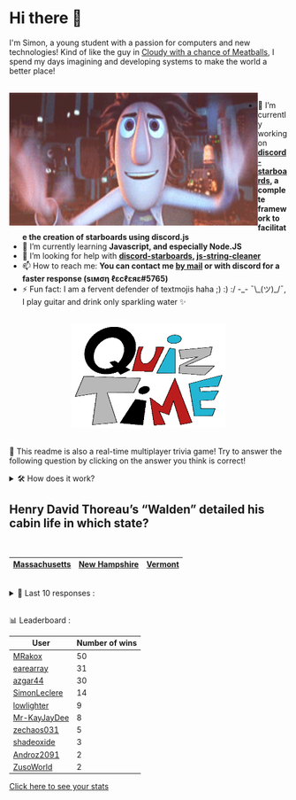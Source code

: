 # Hi there 👋

I'm Simon, a young student with a passion for computers and new technologies!
Kind of like the guy in [Cloudy with a chance of Meatballs](https://www.youtube.com/watch?v=dQw4w9WgXcQ), I spend my days imagining and developing systems to make the world a better place!

<br>

<img width="450" height="240" src="./assets/cloudyWithAChanceOfMeatBalls.gif" align=left>

- 🔭 I’m currently working on **[discord-starboards](https://github.com/SimonLeclere/discord-starboards), a complete framework to facilitate the creation of starboards using discord.js**
- 🌱 I’m currently learning **Javascript, and especially Node.JS**
- 🤔 I’m looking for help with **[discord-starboards](https://github.com/SimonLeclere/discord-starboards), [js-string-cleaner](https://github.com/SimonLeclere/Js-String-Cleaner)**
- 📫 How to reach me: **You can contact me [by mail](mailto:simon-leclere@orange.fr) or with discord for a faster response (sιмση ℓεcℓεяε#5765)**
- ⚡ Fun fact: I am a fervent defender of textmojis haha ;) :) :/ -\_- ¯\\\_(ツ)\_/¯, I play guitar and drink only sparkling water ✨

<br>

<center><img width="280" height="187" src="./assets/quizTime.gif"></center>

<br>

🎲 This readme is also a real-time multiplayer trivia game! Try to answer the following question by clicking on the answer you think is correct!
<details>
  <summary>🛠️ How does it work?</summary>
  Each answer is a link to a pre-filled issue. When you press "Submit new issue", it triggers a Github action workflow that compares your answer with the correct answer, finds a new question and updates the readme.md file. Not bad huh?! This whole process only takes about 20 seconds!
</details>

## Henry David Thoreau’s “Walden” detailed his cabin life in which state?

<br>

| [Massachusetts](https://github.com/SimonLeclere/SimonLeclere/issues/new?title=quiz%7C4160%7CMassachusetts&body=Just%20click%20'Submit%20new%20issue'.) | [New Hampshire](https://github.com/SimonLeclere/SimonLeclere/issues/new?title=quiz%7C4160%7CNew%20Hampshire&body=Just%20click%20'Submit%20new%20issue'.) | [Vermont](https://github.com/SimonLeclere/SimonLeclere/issues/new?title=quiz%7C4160%7CVermont&body=Just%20click%20'Submit%20new%20issue'.) |
| - | - | - | 

<br>

<details>
  <summary>📒 Last 10 responses :</summary>

- **SimonLeclere** answered **Lingerie** to `The phrase “always a bridesmaid, never a bride” was popularized by an ad campaign for what?` (Wrong answer)
- **SimonLeclere** answered **343 Guilty Spark** to `In "Halo 2", what is the name of the monitor of Installation 05?` (Wrong answer)
- **MRakox** answered **Drake** to `Aubrey Graham is better known as` (Good answer)
- **MRakox** answered **Sarpadia** to `In the Magic: The Gathering universe, the Fallen Empires expansion takes place on which continent?` (Good answer)
- **MRakox** answered **Shiron** to `Which one of these characters is from "Legendz : Tale of the Dragon Kings"?` (Good answer)
- **MRakox** answered **The Hunger Games** to `Which novel is set in a land named after the Latin word for “bread”?` (Good answer)
- **MRakox** answered **chicken** to `Someone would most likely contract salmonella poisoning from eating which of the following?` (Good answer)
- **MRakox** answered **chicken** to `Someone would most likely contract salmonella poisoning from eating which of the following?` (Good answer)
- **MRakox** answered **F** to `What is the Swedish word for "window"?` (Wrong answer)
- **MRakox** answered **Quahog** to `Adam West was the mayor of which cartoon town?` (Good answer)

</details>

<br>

📊 Leaderboard :

| User | Number of wins |
|-|-|
| [MRakox](https://github.com/MRakox) | 50 |
| [earearray](https://github.com/earearray) | 31 |
| [azgar44](https://github.com/azgar44) | 30 |
| [SimonLeclere](https://github.com/SimonLeclere) | 14 |
| [lowlighter](https://github.com/lowlighter) | 9 |
| [Mr-KayJayDee](https://github.com/Mr-KayJayDee) | 8 |
| [zechaos031](https://github.com/zechaos031) | 5 |
| [shadeoxide](https://github.com/shadeoxide) | 3 |
| [Androz2091](https://github.com/Androz2091) | 2 |
| [ZusoWorld](https://github.com/ZusoWorld) | 2 |

[Click here to see your stats](https://github.com/SimonLeclere/SimonLeclere/issues/new?title=MyStats&body=Just%20click%20%27Submit%20new%20issue%27.)